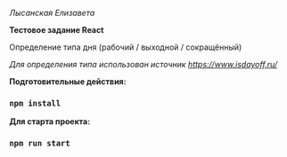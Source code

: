 _Лысанская Елизавета_

**Тестовое задание React**

Определение типа дня (рабочий / выходной / сокращённый)

*Для определения типа использован источник https://www.isdayoff.ru/*

**Подготовительные действия:**

### `npm install`

**Для старта проекта:**

### `npm run start`
